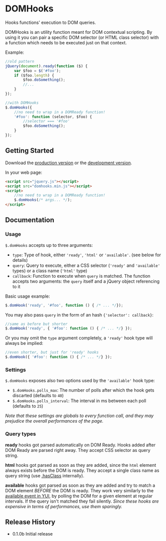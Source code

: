 # DOMHooks

Hooks functions' execution to DOM queries.

DOMHooks is an utility function meant for DOM contextual scripting. By using it you can pair a specific DOM selector (or HTML class selector) with a function which needs to be executed just on that context.

Example:

```javascript
//old pattern
jQuery(document).ready(function ($) {
	var $foo = $('#foo');
	if ($foo.length) {
		$foo.doSomething();
		//...
	}
});

//with DOMHooks 
$.domHooks({
	//no need to wrap in a DOMReady function!
	'#foo': function (selector, $foo) {
		//selector === '#foo'
		$foo.doSomething();
	}
});
```

## Getting Started
Download the [production version][min] or the [development version][max].

[min]: https://raw.github.com/dwightjack/domhooks/master/dist/domhooks.min.js
[max]: https://raw.github.com/dwightjack/domhooks/master/dist/domhooks.js

In your web page:

```html
<script src="jquery.js"></script>
<script src="domhooks.min.js"></script>
<script>
	//no need to wrap in a DOMReady function!
	$.domHooks(/* args... */);
</script>
```

## Documentation


### Usage

`$.domHooks` accepts up to three arguments:

* `type`:  Type of hook, either `'ready'`, `'html'` or `'available'`. (see below for details)
* `query`: Query to execute, either a CSS selector (`'ready'` and `'available'` types) or a class name (`'html'` type)
* `callback`: Function to execute when `query` is matched. The function accepts two arguments: the `query` itself and a jQuery object referencing to it

Basic usage example:

```javascript
$.domHook('ready', '#foo', function () { /* ... */});
```

You may also pass `query` in the form of an hash `{'selector': callback}`:

```javascript
//same as before but shorter
$.domHook('ready', { '#foo': function () { /* ... */} });
```

Or you may omit the `type` argument completely, a `'ready'` hook type will always be implied:

```javascript
//even shorter, but just for 'ready' hooks
$.domHook({ '#foo': function () { /* ... */} });
```

### Settings

`$.domHooks` exposes also two options used by the `'available'` hook type:

* `$.domHooks.polls_max`: The number of polls after which the hook gets discarted (defaults to `40`)
* `$.domHooks.polls_interval`: The interval in ms between each poll (defaults to `25`)

_Note that these settings are globals to every function call, and they may prejudice the overall performances of the page._

### Query types

**ready** hooks got parsed automatically on DOM Ready. Hooks added after DOM Ready are parsed right away. They accept CSS selector as query string.

**html** hooks got parsed as soon as they are added, since the `html` element always exists before the DOM is ready. They accept a single class name as query string (use [.hasClass](http://api.jquery.com/hasClass/) internally).

**available** hooks got parsed as soon as they are added and try to match a DOM element _BEFORE_ the DOM is ready. They work very similarly to the [available event in YUI](http://yuilibrary.com/yui/docs/event/domready.html#available), by polling the DOM for a given element at regular intervals. If the query isn't matched they fail silently. _Since these hooks are expensive in terms of performances, use them sparingly._

## Release History

* 0.1.0b Initial release
